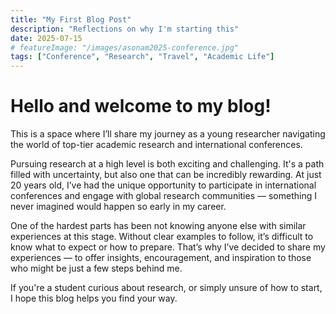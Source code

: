 ```yaml
---
title: "My First Blog Post"
description: "Reflections on why I'm starting this"
date: 2025-07-15
# featureImage: "/images/asonam2025-conference.jpg"
tags: ["Conference", "Research", "Travel", "Academic Life"]
---
```


# Hello and welcome to my blog!

This is a space where I’ll share my journey as a young researcher navigating the world of top-tier academic research and international conferences.

Pursuing research at a high level is both exciting and challenging. It's a path filled with uncertainty, but also one that can be incredibly rewarding. At just 20 years old, I’ve had the unique opportunity to participate in international conferences and engage with global research communities — something I never imagined would happen so early in my career.

One of the hardest parts has been not knowing anyone else with similar experiences at this stage. Without clear examples to follow, it’s difficult to know what to expect or how to prepare. That’s why I’ve decided to share my experiences — to offer insights, encouragement, and inspiration to those who might be just a few steps behind me.

If you're a student curious about research, or simply unsure of how to start, I hope this blog helps you find your way.
